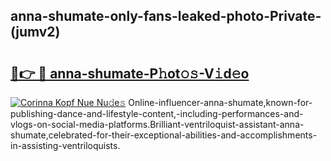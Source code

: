 ## anna-shumate-only-fans​-leaked-photo​-Private-(jumv2)


# <h2><a href="https://mediaupload.pro?title=anna-shumate&ref=git">🔗👉 🔴 anna-shumate-P𝚑ot𝚘𝚜-V𝚒d𝚎o</a></h2>

[![Corinna Kopf Nue Nu𝚍e𝚜](https://i.imgur.com/0qMVB7G.gif)](https://mediaupload.pro?title=anna-shumate&ref=git)
Online-influencer-anna-shumate,known-for-publishing-dance-and-lifestyle-content,-including-performances-and-vlogs-on-social-media-platforms.Brilliant-ventriloquist-assistant-anna-shumate,celebrated-for-their-exceptional-abilities-and-accomplishments-in-assisting-ventriloquists.  